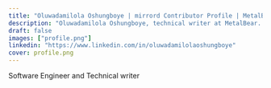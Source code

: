 ```yaml
---
title: "Oluwadamilola Oshungboye | mirrord Contributor Profile | MetalBear"
description: "Oluwadamilola Oshungboye, technical writer at MetalBear. Tutorials, Kubernetes insights, and development tips."
draft: false
images: ["profile.png"]
linkedin: "https://www.linkedin.com/in/oluwadamilolaoshungboye"
cover: profile.png
---
```


Software Engineer and Technical writer
